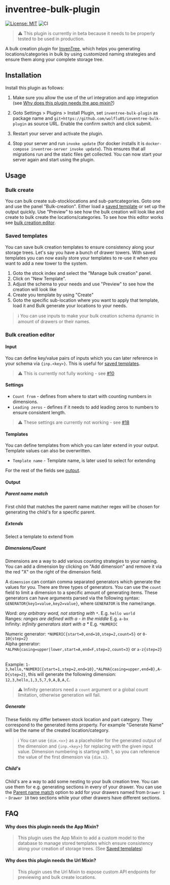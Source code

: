 # inventree-bulk-plugin

[![License: MIT](https://img.shields.io/badge/License-MIT-yellow.svg)](https://opensource.org/licenses/MIT)
![CI](https://github.com/wolflu05/inventree-bulk-plugin/actions/workflows/ci.yml/badge.svg)

> :warning: This plugin is currently in beta because it needs to be properly tested to be used in production.

A bulk creation plugin for [InvenTree](https://inventree.org), which helps you generating locations/categories in bulk by using customized naming strategies and ensure them along your complete storage tree.

## Installation

Install this plugin as follows:

1. Make sure you allow the use of the url integration and app integration (see [Why does this plugin needs the app mixin?](#why-does-this-plugin-needs-the-app-mixin))

2. Goto Settings > Plugins > Install Plugin, set `inventree-bulk-plugin` as package name and `git+https://github.com/wolflu05/inventree-bulk-plugin` as source URL. Enable the confirm switch and click submit.

3. Restart your server and activate the plugin.

4. Stop your server and run `invoke update` (for docker installs it is `docker-compose inventree-server invoke update`). This ensures that all migrations run and the static files get collected. You can now start your server again and start using the plugin.

## Usage

### Bulk create

You can bulk create sub-stocklocations and sub-partcategories. Goto one and use the panel "Bulk-creation". Either load a [saved template](#saved-templates) or set up the output quickly. Use "Preview" to see how the bulk creation will look like and create to bulk create the locations/categories. To see how this editor works see [bulk creation editor](#bulk-creation-editor).

### Saved templates

You can save bulk creation templates to ensure consistency along your storage trees. Let's say you have a bunch of drawer towers. With saved templates you can now easily store your templates to re-use it when you want to add a new tower to the system.

1. Goto the stock index and select the "Manage bulk creation" panel.
2. Click on "New Template".
3. Adjust the schema to your needs and use "Preview" to see how the creation will look like
4. Create you template by using "Create"
5. Goto the specific sub-location where you want to apply that template, load it and Bulk generate your locations to your needs.

> :information_source: You can use inputs to make your bulk creation schema dynamic in amount of drawers or their names.

### Bulk creation editor

#### Input

You can define key/value pairs of inputs which you can later reference in your schema via `{inp.<key>}`. This is useful for [saved templates](#saved-templates).

> :warning: This is currently not fully working - see [#10](https://github.com/wolflu05/inventree-bulk-plugin/issues/10)

#### Settings

- `Count from` - defines from where to start with counting numbers in dimensions.
- `Leading zeros` - defines if it needs to add leading zeros to numbers to ensure consistent length.

> :warning: These settings are currently not working - see [#18](https://github.com/wolflu05/inventree-bulk-plugin/issues/18)

#### Templates

You can define templates from which you can later extend in your output. Template values can also be overwritten.

- `Template name` - Template name, is later used to select for extending

For the rest of the fields see [output](#output).

#### Output

##### Parent name match
First child that matches the parent name matcher regex will be chosen for generating the child's for a specific parent.

##### Extends
Select a template to extend from

##### Dimensions/Count
Dimensions are a way to add various counting strategies to your naming. You can add a dimension by clicking on "Add dimension" and remove it via the red "X" on the right of the dimension field.

A `dimension` can contain comma separated generators which generate the values for you. There are three types of generators. You can use the `count` field to limit a dimension to a specific amount of generating items. These generators can have arguments parsed via the following syntax: `GENERATOR{key1=value,key2=value}`, where `GENERATOR` is the name/range. <br/>

Word: _any arbitrary word, not starting with `*`_. E.g. `hello world`<br/>
Ranges: _ranges are defined with a - in the middle_ E.g. `a-bx`<br/>
Infinity: _infinity generators start with a *_ E.g. `*NUMERIC`<br/>


Numeric generator: `*NUMERIC{start=0,end=10,step=2,count=5}` or `0-10{step=2}`<br/>
Alpha generator: `*ALPHA{casing=upper|lower,start=A,end=F,step=2,count=3}` or `a-z{step=2}`<br/><br />

Example: `1-3,hello,*NUMERIC{start=1,step=2,end=10},*ALPHA{casing=upper,end=B},A-D{step=2}`, this will generate the following dimension: `12,3,hello,1,3,5,7,9,A,B,A,C`.

> :warning: Infinity generators need a `count` argument or a global count limitation, otherwise generation will fail.

##### Generate

These fields my differ between stock location and part category. They correspond to the generated items property. For example "Generate Name" will be the name of the created location/category. 

> :information_source: You can use `{dim.<x>}` as a placeholder for the generated output of the dimension and `{inp.<key>}` for replacing with the given input value. Dimension numbering is starting with 1, so you can reference the value of the first dimension via `{dim.1}`.

##### Child's

Child's are a way to add some nesting to your bulk creation tree. You can use them for e.g. generating sections in every of your drawer. You can use the [Parent name match](#parent-name-match) option to add for your drawers named from `Drawer 1` - `Drawer 10` two sections while your other drawers have different sections. 

## FAQ

#### Why does this plugin needs the App Mixin?

> This plugin uses the App Mixin to add a custom model to the database to manage stored templates which ensure consistency along your creation of storage trees. (See [Saved templates](#saved-templates))

#### Why does this plugin needs the Url Mixin?

> This plugin uses the Url Mixin to expose custom API endpoints for previewing and bulk create locations.
